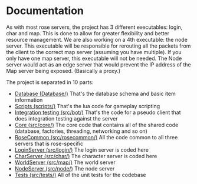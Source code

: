 # Documentation

As with most rose servers, the project has 3 different executables: login, char and map. This is done to allow for greater flexibility and better resource management.
We are also working on a 4th executable: the node server. This executable will be responsible for rerouting all the packets from the client to the correct map server (assuming you have multiple). If you only have one map server, this executable will not be needed. The Node server would act as an edge server that would prevent the IP address of the Map server being exposed. (Basically a proxy.)

The project is separated in 10 parts:
* [Database (Database/)](Database/database.md) That's the database schema and basic item information
* [Scripts (scripts/)](scripts/scripts.md) That's the lua code for gameplay scripting
* [Integration testing (src/bot/)](src/bot/bot.md) That's the code for a pseudo client that does integration testing against the server
* [Core (src/core/)](src/core/core.md) The core code that contains all of the shared code (database, factories, threading, networking and so on)
* [RoseCommon (src/rosecommon/)](src/rosecommon/rosecommon.md) All the code common to all three servers that is rose-specific
* [LoginServer (src/login/)](src/login/login.md) The login server is coded here
* [CharServer (src/char/)](src/char/char.md) The character server is coded here
* [WorldServer (src/map/)](src/map/map.md) The world server
* [NodeServer (src/node/)](src/node/node.md) The node server
* [Tests (src/tests/)](src/tests/tests.md) All of the unit tests for the codebase
